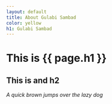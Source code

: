 ```yaml
---
layout: default
title: About Gulabi Sambad
color: yellow
h1: Gulabi Sambad
---
```


# This is {{ page.h1 }}

## This is and h2

*A quick brown jumps over the lazy dog*

